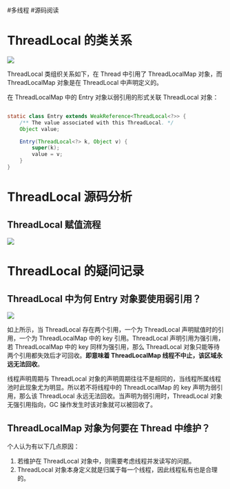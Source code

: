 #多线程 #源码阅读 

# ThreadLocal 的类关系

![](https://varg-my-images.oss-cn-beijing.aliyuncs.com/img/20220429173759.png)

ThreadLocal 类组织关系如下，在 Thread 中引用了 ThreadLocalMap 对象，而 ThreadLocalMap 对象是在 ThreadLocal 中声明定义的。

在 ThreadLocalMap 中的 Entry 对象以弱引用的形式关联 ThreadLocal 对象：

```java

static class Entry extends WeakReference<ThreadLocal<?>> {
	/** The value associated with this ThreadLocal. */
	Object value;

	Entry(ThreadLocal<?> k, Object v) {
		super(k);
		value = v;
	}
}

```

# ThreadLocal 源码分析

## ThreadLocal 赋值流程

![](https://varg-my-images.oss-cn-beijing.aliyuncs.com/img/20220429175229.png)

# ThreadLocal 的疑问记录

## ThreadLocal 中为何 Entry 对象要使用弱引用？

![](https://varg-my-images.oss-cn-beijing.aliyuncs.com/img/20220429175922.png)

如上所示，当 ThreadLocal 存在两个引用，一个为 ThreadLocal 声明赋值时的引用，一个为 ThreadLocalMap 中的 key 引用。ThreadLocal 声明引用为强引用，若 ThreadLocalMap 中的 key 同样为强引用，那么 ThreadLocal 对象只能等待两个引用都失效后才可回收。**即意味着 ThreadLocalMap 线程不中止，该区域永远无法回收**。

线程声明周期与 ThreadLocal 对象的声明周期往往不是相同的，当线程所属线程池时此现象尤为明显。所以若不将线程中的 ThreadLocalMap 的 key 声明为弱引用，那么该 ThreadLocal 永远无法回收。当声明为弱引用时，ThreadLocal 对象无强引用指向，GC 操作发生时该对象就可以被回收了。

## ThreadLocalMap 对象为何要在 Thread 中维护？

个人认为有以下几点原因：
1. 若维护在 ThreadLocal 对象中，则需要考虑线程并发读写的问题。
2. ThreadLocal 对象本身定义就是归属于每一个线程，因此线程私有也是合理的。
